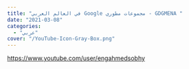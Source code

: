 ```yaml
---
title: "في العالم العربي Google مجموعات مطوري - GDGMENA "
date: "2021-03-08"
categories:
  - "عربي"
cover: "/YouTube-Icon-Gray-Box.png"
---
```


https://www.youtube.com/user/engahmedsobhy
